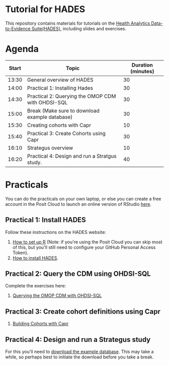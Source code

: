 # Tutorial for HADES

This repository contains materials for tutorials on the [Health Analytics Data-to-Evidence Suite(HADES)](https://ohdsi.github.io/Hades/), including slides and exercises.

# Agenda

| Start | Topic                                                                        | Duration (minutes) |
|-------|------------------------------------------------------------------------------|--------------------|
| 13:30 | General overview of HADES                                                    | 30                 |
| 14:00 | Practical 1: Installing Hades                                                | 30                 |
| 14:30 | Practical 2: Querying the OMOP CDM with OHDSI-SQL                            | 30                 |
| 15:00 | Break (Make sure to download example database)                               | 30                 |
| 15:30 | Creating cohorts with Capr                                                   | 10                 |
| 15:40 | Practical 3: Create Cohorts using Capr                                       | 30                 |
| 16:10 | Strategus overview                                                           | 10                 |
| 16:20 | Practical 4: Design and run a Stratgus study.                                | 40                 |

# Practicals

You can do the practicals on your own laptop, or else you can create a free account in the Posit Cloud to launch an online version of RStudio [here](https://posit.cloud/).

## Practical 1: Install HADES

Follow these instructions on the HADES website:

1.  [How to set up R](https://ohdsi.github.io/Hades/rSetup.html) (Note: if you're using the Posit Cloud you can skip most of this, but you'll still need to configure your GitHub Personal Access Token).
2.  [How to install HADES](https://ohdsi.github.io/Hades/installingHades.html).

## Practical 2: Query the CDM using OHDSI-SQL  

Complete the exercises here:

1.  [Querying the OMOP CDM with OHDSI-SQL](https://ohdsi.github.io/Tutorial-Hades/QueryingUsingOhdsiSql.html)

## Practical 3: Create cohort definitions using Capr

1.  [Building Cohorts with Capr](https://ohdsi.github.io/Tutorial-Hades/CaprExercises.html)

## Practical 4: Design and run a Strategus study

For this you'll need to [download the example database](https://drive.google.com/file/d/1hH9k0Lf3B8iutQT7U-A5Ii7g9proNWZW/view?usp=sharing). This may take a while, so perhaps best to initiate the download before you take a break.

